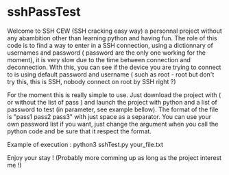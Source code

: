# sshPassTest
Welcome to SSH CEW (SSH cracking easy way) a personnal project without any abambition other than learning python and having fun.
The role of this code is to find a way to enter in a SSH connection, using a dictionnary of usernames and password ( password are the only one working for the moment), it is very slow due to the time between connection and deconnection. With this, you can see if the device you are trying to connect to is using default password and username ( such as root - root but don't try this, this is SSH, nobody connect on root by SSH right ?)

For the moment this is really simple to use. Just download the project with ( or without the list of pass ) and launch the project with python and a list of password to test (in parameter, see example bellow).
The format of the file is "pass1 pass2 pass3" with just space as a separator.
You can use your own password list if you want, just change the argument when you call the python code and be sure that it respect the format.

Example of execution :
  python3 sshTest.py your_file.txt

Enjoy your stay ! 
(Probably more comming up as long as the project interest me !)

